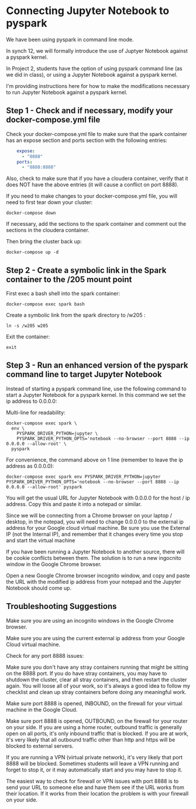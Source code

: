# Connecting Jupyter Notebook to pyspark

We have been using pyspark in command line mode.  

In synch 12, we will formally introduce the use of Juptyer Notebook against a pyspark kernel.

In Project 2, students have the option of using pyspark command line (as we did in class), or using a Jupyter Notebook against a pyspark kernel.  

I'm providing instructions here for how to make the modifications necessary to run Jupyter Notebook against a pyspark kernel.

## Step 1 - Check and if necessary, modify your docker-compose.yml file

Check your docker-compose.yml file to make sure that the spark container has an expose section and ports section with the following entries:

```yml
    expose:
      - "8888"
    ports:
      - "8888:8888"
```

Also, check to make sure that if you have a cloudera container, verify that it does NOT have the above entries (it will cause a conflict on port 8888).

If you need to make changes to your docker-compose.yml file, you will need to first tear down your cluster:

```
docker-compose down
```

If necessary, add the sections to the spark container and comment out the sections in the cloudera container.

Then bring the cluster back up:

```
docker-compose up -d
```

## Step 2 - Create a symbolic link in the Spark container to the /205 mount point

First exec a bash shell into the spark container:

```
docker-compose exec spark bash
```

Create a symbolic link from the spark directory to /w205 :

```
ln -s /w205 w205
```

Exit the container:
```
exit
```

## Step 3 - Run an enhanced version of the pyspark command line to target Jupyter Notebook

Instead of starting a pyspark command line, use the following command to start a Jupyter Notebook for a pyspark kernel.  In this command we set the ip address to 0.0.0.0:

Multi-line for readability:
```
docker-compose exec spark \
  env \
    PYSPARK_DRIVER_PYTHON=jupyter \
    PYSPARK_DRIVER_PYTHON_OPTS='notebook --no-browser --port 8888 --ip 0.0.0.0 --allow-root' \
  pyspark
```

For convenience, the command above on 1 line (remember to leave the ip address as 0.0.0.0):
```
docker-compose exec spark env PYSPARK_DRIVER_PYTHON=jupyter PYSPARK_DRIVER_PYTHON_OPTS='notebook --no-browser --port 8888 --ip 0.0.0.0 --allow-root' pyspark
```

You will get the usual URL for Jupyter Notebook with 0.0.0.0 for the host / ip address. Copy this and paste it into a notepad or similar.

Since we will be connecting from a Chrome browser on your laptop / desktop, in the notepad, you will need to change 0.0.0.0 to the external ip address for your Google cloud virtual machine.  Be sure you use the External IP (not the Internal IP), and remember that it changes every time you stop and start the virtual machine

If you have been running a Jupyter Notebook to another source, there will be cookie conflicts between them. The solution is to run a new ingocnito window in the Google Chrome browser.

Open a new Google Chrome browser incognito window, and copy and paste the URL with the modified ip address from your notepad and the Jupyter Notebook should come up.

## Troubleshooting Suggestions

Make sure you are using an incognito windows in the Google Chrome browser.

Make sure you are using the current external ip address from your Google Cloud virtual machine.

Check for any port 8888 issues:

Make sure you don't have any stray containers running that might be sitting on the 8888 port. If you do have stray containers, you may have to shutdown the cluster, clear all stray containers, and then restart the cluster again.  You will loose all of your work, so it's always a good idea to follow my checklist and clean up stray containers before doing any meaningful work.

Make sure port 8888 is opened, INBOUND, on the firewall for your virtual machine in the Google Cloud.  

Make sure port 8888 is opened, OUTBOUND, on the firewall for your router on your side.  If you are using a home router, outbound traffic is generally open on all ports, it's only inbound traffic that is blocked.  If you are at work, it's very likely that all outbound traffic other than http and https will be blocked to external servers.

If you are running a VPN (virtual private network), it's very likely that port 8888 will be blocked.  Sometimes students will leave a VPN running and forget to stop it, or it may automatically start and you may have to stop it.

The easiest way to check for firewall or VPN issues with port 8888 is to send your URL to someone else and have them see if the URL works from their location.  If it works from their location the problem is with your firewall on your side. 

